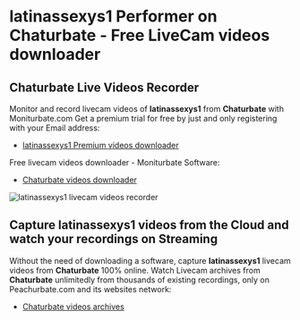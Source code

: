 # latinassexys1 Performer on Chaturbate - Free LiveCam videos downloader

## Chaturbate Live Videos Recorder

Monitor and record livecam videos of **latinassexys1** from **Chaturbate** with Moniturbate.com
Get a premium trial for free by just and only registering with your Email address:
* [latinassexys1 Premium videos downloader](https://moniturbate.com/request-demo-licence-key.html)

Free livecam videos downloader - Moniturbate Software:
* [Chaturbate videos downloader](https://moniturbate.com/moniturbate-download-software.html)

![latinassexys1 livecam videos recorder](https://peachurnet.com/templates/moniturbate-software.png)


## Capture latinassexys1 videos from the Cloud and watch your recordings on Streaming

Without the need of downloading a software, capture **latinassexys1** livecam videos from **Chaturbate** 100% online.
Watch Livecam archives from **Chaturbate** unlimitedly from thousands of existing recordings, only on Peachurbate.com and its websites network:
* [Chaturbate videos archives](https://peachurnet.com/)
